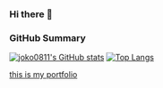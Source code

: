 ### Hi there 👋

<!--
**joko0811/joko0811** is a ✨ _special_ ✨ repository because its `README.md` (this file) appears on your GitHub profile.

Here are some ideas to get you started:

- 🔭 I’m currently working on ...
- 🌱 I’m currently learning ...
- 👯 I’m looking to collaborate on ...
- 🤔 I’m looking for help with ...
- 💬 Ask me about ...
- 📫 How to reach me: ...
- 😄 Pronouns: ...
- ⚡ Fun fact: ...
-->

### GitHub Summary

[![joko0811's GitHub stats](https://github-readme-stats.vercel.app/api?username=joko0811&theme=algolia)](https://github.com/anuraghazra/github-readme-stats)
[![Top Langs](https://github-readme-stats.vercel.app/api/top-langs/?username=joko0811&theme=algolia&layout=compact)](https://github.com/anuraghazra/github-readme-stats)

[this is my portfolio](https://joko0811.github.io)
